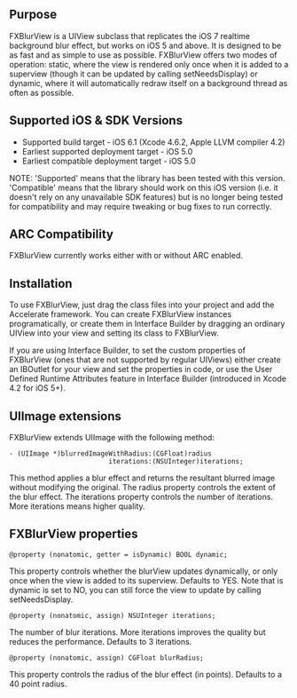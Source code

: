Purpose
--------------

FXBlurView is a UIView subclass that replicates the iOS 7 realtime background blur effect, but works on iOS 5 and above. It is designed to be as fast and as simple to use as possible. FXBlurView offers two modes of operation: static, where the view is rendered only once when it is added to a superview (though it can be updated by calling setNeedsDisplay) or dynamic, where it will automatically redraw itself on a background thread as often as possible.


Supported iOS & SDK Versions
-----------------------------

* Supported build target - iOS 6.1 (Xcode 4.6.2, Apple LLVM compiler 4.2)
* Earliest supported deployment target - iOS 5.0
* Earliest compatible deployment target - iOS 5.0

NOTE: 'Supported' means that the library has been tested with this version. 'Compatible' means that the library should work on this iOS version (i.e. it doesn't rely on any unavailable SDK features) but is no longer being tested for compatibility and may require tweaking or bug fixes to run correctly.


ARC Compatibility
------------------

FXBlurView currently works either with or without ARC enabled.


Installation
---------------

To use FXBlurView, just drag the class files into your project and add the Accelerate framework. You can create FXBlurView instances programatically, or create them in Interface Builder by dragging an ordinary UIView into your view and setting its class to FXBlurView.

If you are using Interface Builder, to set the custom properties of FXBlurView (ones that are not supported by regular UIViews) either create an IBOutlet for your view and set the properties in code, or use the User Defined Runtime Attributes feature in Interface Builder (introduced in Xcode 4.2 for iOS 5+).


UIImage extensions
--------------------

FXBlurView extends UIImage with the following method:

    - (UIImage *)blurredImageWithRadius:(CGFloat)radius
                             iterations:(NSUInteger)iterations;

This method applies a blur effect and returns the resultant blurred image without modifying the original. The radius property controls the extent of the blur effect. The iterations property controls the number of iterations. More iterations means higher quality.


FXBlurView properties
----------------

	@property (nonatomic, getter = isDynamic) BOOL dynamic;
	
This property controls whether the blurView updates dynamically, or only once when the view is added to its superview. Defaults to YES. Note that is dynamic is set to NO, you can still force the view to update by calling setNeedsDisplay.

    @property (nonatomic, assign) NSUInteger iterations;

The number of blur iterations. More iterations improves the quality but reduces the performance. Defaults to 3 iterations.

    @property (nonatomic, assign) CGFloat blurRadius;	

This property controls the radius of the blur effect (in points). Defaults to a 40 point radius.